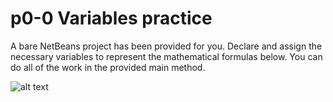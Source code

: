 # p0-0 Variables practice

A bare NetBeans project has been provided for you.  Declare and assign the necessary variables to represent the mathematical formulas below.  You can do all of the work in the provided main method.

![alt text](https://github.com/BlythICS4U/p0-0/master/MathFormulas.png "Math formulas")
